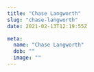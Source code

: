 ```yaml
---
title: "Chase Langworth"
slug: "chase-langworth"
date: 2021-02-13T12:19:55Z

meta:
  name: "Chase Langworth"
  dob: ""
  image: ""
---
```


